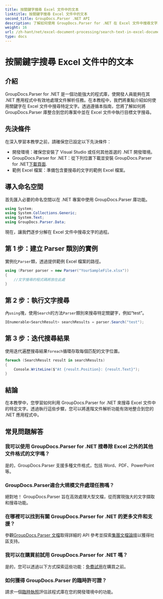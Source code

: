 ```yaml
---
title: 按關鍵字搜尋 Excel 文件中的文本
linktitle: 按關鍵字搜尋 Excel 文件中的文本
second_title: GroupDocs.Parser .NET API
description: 了解如何使用 GroupDocs.Parser for .NET 在 Excel 文件中搜尋文字。將進階文字搜尋功能整合到您的 .NET 應用程式中。
weight: 16
url: /zh-hant/net/excel-document-processing/search-text-in-excel-document-by-keyword/
type: docs
---
```

# 按關鍵字搜尋 Excel 文件中的文本

## 介紹
GroupDocs.Parser for .NET 是一個功能強大的程式庫，使開發人員能夠在其 .NET 應用程式中有效地處理文件解析任務。在本教程中，我們將重點介紹如何使用關鍵字在 Excel 文件中搜尋特定文字。透過遵循本指南，您將了解如何將 GroupDocs.Parser 庫整合到您的專案中並在 Excel 文件中執行目標文字搜尋。
## 先決條件
在深入學習本教學之前，請確保您已設定以下先決條件：
- 開發環境：確保您安裝了 Visual Studio 或任何其他首選的 .NET 開發環境。
-  GroupDocs.Parser for .NET：從下列位置下載並安裝 GroupDocs.Parser for .NET[下載頁面](https://releases.groupdocs.com/parser/net/).
- 範例 Excel 檔案：準備包含要搜尋的文字的範例 Excel 檔案。

## 導入命名空間
首先匯入必要的命名空間以在 .NET 專案中使用 GroupDocs.Parser 庫功能。
```csharp
using System;
using System.Collections.Generic;
using System.Text;
using GroupDocs.Parser.Data;
```

現在，讓我們逐步分解在 Excel 文件中搜尋文字的過程。
## 第 1 步：建立 Parser 類別的實例
實例化`Parser`類，透過提供範例 Excel 檔案的路徑。
```csharp
using (Parser parser = new Parser("YourSampleFile.xlsx"))
{
    //文字搜尋的程式碼將放在此處
}
```
## 第 2 步：執行文字搜尋
內`using`塊，使用`Search`的方法`Parser`類別來搜尋特定關鍵字，例如“test”。
```csharp
IEnumerable<SearchResult> searchResults = parser.Search("test");
```
## 第 3 步：迭代搜尋結果
使用迭代遍歷搜尋結果`foreach`循環存取每個匹配的文字位置。
```csharp
foreach (SearchResult result in searchResults)
{
    Console.WriteLine($"At {result.Position}: {result.Text}");
}
```

## 結論
在本教學中，您學習如何利用 GroupDocs.Parser for .NET 來搜尋 Excel 文件中的特定文字。透過執行這些步驟，您可以將進階文件解析功能有效地整合到您的 .NET 應用程式中。

## 常見問題解答
### 我可以使用 GroupDocs.Parser for .NET 搜尋除 Excel 之外的其他文件格式的文字嗎？
是的，GroupDocs.Parser 支援多種文件格式，包括 Word、PDF、PowerPoint 等。
### GroupDocs.Parser適合大規模文件處理任務嗎？
絕對地！ GroupDocs.Parser 旨在高效處理大型文檔，從而實現強大的文字擷取和搜尋功能。
### 在哪裡可以找到有關 GroupDocs.Parser for .NET 的更多文件和支援？
參觀[GroupDocs.Parser 文檔](https://tutorials.groupdocs.com/parser/net/)取得詳細的 API 參考並探索[集團文檔論壇](https://forum.groupdocs.com/c/parser/17)以獲得社區支持。
### 我可以在購買前試用 GroupDocs.Parser for .NET 嗎？
是的，您可以透過以下方式探索這些功能：[免費試用](https://releases.groupdocs.com/)在購買之前。
### 如何獲得 GroupDocs.Parser 的臨時許可證？
請求一個[臨時執照](https://purchase.groupdocs.com/temporary-license/)評估該程式庫在您的開發環境中的功能。